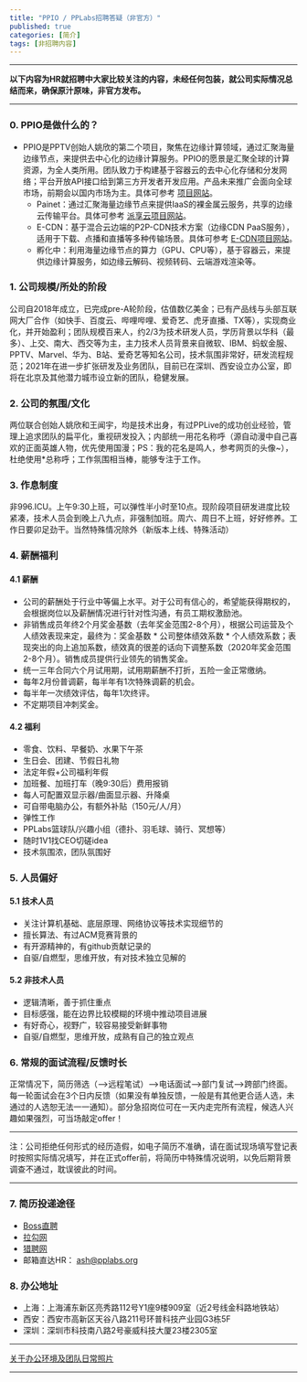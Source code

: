 ```yaml
---
title: "PPIO / PPLabs招聘答疑（非官方）"
published: true
categories: [简介]
tags: [非招聘内容]
---
```

<hr/>

**以下内容为HR就招聘中大家比较关注的内容，未经任何包装，就公司实际情况总结而来，确保原汁原味，非官方发布。**
<hr/>

### 0. PPIO是做什么的？

- PPIO是PPTV创始人姚欣的第二个项目，聚焦在边缘计算领域，通过汇聚海量边缘节点，来提供去中心化的边缘计算服务。PPIO的愿景是汇聚全球的计算资源，为全人类所用。团队致力于构建基于容器云的去中心化存储和分发网络；平台开放API接口给到第三方开发者开发应用。产品未来推广会面向全球市场，前期会以国内市场为主。具体可参考 [项目网站](https://ppio.cn/)。
  - Painet：通过汇聚海量边缘节点来提供IaaS的裸金属云服务，共享的边缘云传输平台。具体可参考 [派享云项目网站](https://www.painet.work/welcome)。
  - E-CDN：基于混合云边端的P2P-CDN技术方案（边缘CDN PaaS服务），适用于下载、点播和直播等多种传输场景。具体可参考 [E-CDN项目网站](https://ppio.cloud/zh)。
  - 孵化中：利用海量边缘节点的算力（GPU、CPU等），基于容器云，来提供边缘计算服务，如边缘云解码、视频转码、云端游戏渲染等。

### 1. 公司规模/所处的阶段

公司自2018年成立，已完成pre-A轮阶段，估值数亿美金；已有产品线与头部互联网大厂合作（如快手、百度云、哔哩哔哩、爱奇艺、虎牙直播、TX等），实现商业化，并开始盈利；团队规模百来人，约2/3为技术研发人员，学历背景以华科（最多）、上交、南大、西交等为主，主力技术人员背景来自微软、IBM、蚂蚁金服、PPTV、Marvel、华为、B站、爱奇艺等知名公司，技术氛围非常好，研发流程规范；2021年在进一步扩张研发及业务团队，目前已在深圳、西安设立办公室，即将在北京及其他潜力城市设立新的团队，稳健发展。

### 2. 公司的氛围/文化

两位联合创始人姚欣和王闻宇，均是技术出身，有过PPLive的成功创业经验，管理上追求团队的扁平化，重视研发投入；内部统一用花名称呼（源自动漫中自己喜欢的正面英雄人物，优先使用国漫；PS：我的花名是鸣人，参考网页的头像~），杜绝使用*总称呼；工作氛围相当棒，能够专注于工作。

### 3. 作息制度

非996.ICU。上午9:30上班，可以弹性半小时至10点。现阶段项目研发进度比较紧凑，技术人员会到晚上八九点，非强制加班。周六、周日不上班，好好修养。工作日要卯足劲干。当然特殊情况除外（新版本上线、特殊活动）

### 4. 薪酬福利
#### 4.1 薪酬
- 公司的薪酬处于行业中等偏上水平。对于公司有信心的，希望能获得期权的，会根据岗位以及薪酬情况进行针对性沟通，有员工期权激励池。
- 非销售成员年终2个月奖金基数（去年奖金范围2-8个月），根据公司运营及个人绩效表现来定，最终为：奖金基数 * 公司整体绩效系数 * 个人绩效系数；表现突出的向上追加系数，绩效真的很差的话向下调整系数（2020年奖金范围2-8个月）。销售成员提供行业领先的销售奖金。
- 统一三年合同六个月试用期，试用期薪酬不打折，五险一金正常缴纳。
- 每年2月份普调薪，每半年有1次特殊调薪的机会。
- 每半年一次绩效评估，每年1次终评。
- 不定期项目冲刺奖金。
#### 4.2 福利
- 零食、饮料、早餐奶、水果下午茶
- 生日会、团建、节假日礼物
- 法定年假+公司福利年假
- 加班餐、加班打车（晚9:30后）费用报销
- 每人可配置双显示器/曲面显示器、升降桌
- 可自带电脑办公，有额外补贴（150元/人/月）
- 弹性工作
- PPLabs篮球队/兴趣小组（德扑、羽毛球、骑行、冥想等）
- 随时1V1找CEO切磋idea
- 技术氛围浓，团队氛围好

### 5. 人员偏好
#### 5.1 技术人员
  - 关注计算机基础、底层原理、网络协议等技术实现细节的
  - 擅长算法、有过ACM竞赛背景的
  - 有开源精神的，有github贡献记录的
  - 自驱/自燃型，思维开放，有对技术独立见解的
#### 5.2 非技术人员
  - 逻辑清晰，善于抓住重点
  - 目标感强，能在边界比较模糊的环境中推动项目进展
  - 有好奇心，视野广，较容易接受新鲜事物
  - 自驱/自燃型，思维开放，成熟有自己的独立观点

### 6. 常规的面试流程/反馈时长

正常情况下，简历筛选（-->远程笔试）-->电话面试-->部门复试-->跨部门终面。每一轮面试会在3个日内反馈（如果没有单独反馈，一般是有其他更合适人选，未通过的人选恕无法一一通知）。部分急招岗位可在一天内走完所有流程，候选人兴趣如果强烈，可当场敲定offer！

<hr>

注：公司拒绝任何形式的经历造假，如电子简历不准确，请在面试现场填写登记表时按照实际情况填写，并在正式offer前，将简历中特殊情况说明，以免后期背景调查不通过，耽误彼此的时间。

<hr>


### 7. 简历投递途径
- [Boss直聘](https://www.zhipin.com/gongsir/5ba2ae5248837b0d1n192Nq0FQ~~.html?ka=company-jobs)
- [拉勾网](https://www.lagou.com/gongsi/j443505.html)
- [猎聘网](https://www.liepin.com/company/9566183)
- 邮箱直达HR： ash@pplabs.org

### 8. 办公地址
 - 上海：上海浦东新区亮秀路112号Y1座9楼909室（近2号线金科路地铁站）
 - 西安：西安市高新区天谷八路211号环普科技产业园G3栋5F
 - 深圳：深圳市科技南八路2号豪威科技大厦23楼2305室

<hr>

[关于办公环境及团队日常照片](http://www.ashma.info/2019/03/02/pic-of-PPLabs/)

<hr>
